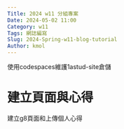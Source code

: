 ```yaml
---
Title: 2024 w11 分組專案
Date: 2024-05-02 11:00
Category: w11
Tags: 網誌編寫
Slug: 2024-Spring-w11-blog-tutorial
Author: kmol
---
```


使用codespaces維護1astud-site倉儲

<!-- PELICAN_END_SUMMARY -->

# 建立頁面與心得
建立g8頁面和上傳個人心得